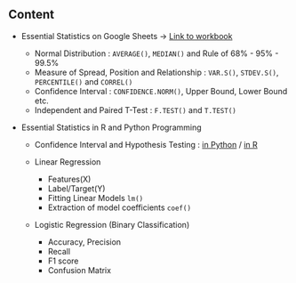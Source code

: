 
## Content

- Essential Statistics on Google Sheets -> [Link to workbook](https://docs.google.com/spreadsheets/d/17SnUwPgfZPMc0dHWBGfWn5jTZPA_KThz-ufv4ceZ4UU/edit?usp=sharing)
  
  - Normal Distribution : `AVERAGE()`, `MEDIAN()` and Rule of 68% - 95% - 99.5%
  - Measure of Spread, Position and Relationship : `VAR.S()`, `STDEV.S()`, `PERCENTILE()` and `CORREL()`
  - Confidence Interval : `CONFIDENCE.NORM()`, Upper Bound, Lower Bound etc.
  - Independent and Paired T-Test : `F.TEST()` and `T.TEST()`
    
- Essential Statistics in R and Python Programming
  
  - Confidence Interval and Hypothesis Testing :  [in Python](https://github.com/pakbung2000/DS-Bootcamp-BATCH09/blob/main/06%20-%20Essential%20Statistics/estimation_hypotest.py) /
    [in R](https://github.com/pakbung2000/DS-Bootcamp-BATCH09/blob/main/06%20-%20Essential%20Statistics/estimation_hypotest.r)
    
  - Linear Regression
    - Features(X)
    - Label/Target(Y)
    - Fitting Linear Models `lm()`
    - Extraction of model coefficients `coef()`
    
  - Logistic Regression (Binary Classification)
    - Accuracy, Precision
    - Recall
    - F1 score
    - Confusion Matrix
   

  
